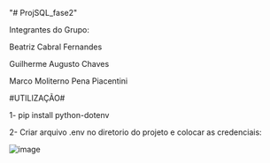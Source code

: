"# ProjSQL_fase2" 

Integrantes do Grupo: 

Beatriz Cabral Fernandes
                      
Guilherme Augusto Chaves
                      
Marco Moliterno Pena Piacentini





#UTILIZAÇÃO#


1- pip install python-dotenv

2- Criar arquivo .env no diretorio do projeto e colocar as credenciais:

![image](https://user-images.githubusercontent.com/55805333/168718059-76ea66b2-dbf3-455d-8007-202f606541ed.png)

